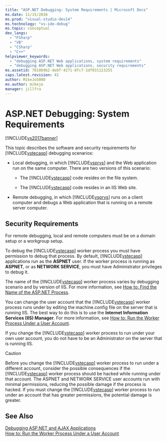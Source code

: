 ```yaml
---
title: "ASP.NET Debugging: System Requirements | Microsoft Docs"
ms.date: 11/15/2016
ms.prod: "visual-studio-dev14"
ms.technology: "vs-ide-debug"
ms.topic: conceptual
dev_langs: 
  - "FSharp"
  - "VB"
  - "CSharp"
  - "C++"
helpviewer_keywords: 
  - "debugging ASP.NET Web applications, system requirements"
  - "debugging ASP.NET Web applications, security requirements"
ms.assetid: 7810b9b2-debf-4271-8fc7-1df031123255
caps.latest.revision: 41
author: MikeJo5000
ms.author: mikejo
manager: jillfra
---
```

# ASP.NET Debugging: System Requirements
[!INCLUDE[vs2017banner](../includes/vs2017banner.md)]

This topic describes the software and security requirements for [!INCLUDE[vstecasp](../includes/vstecasp-md.md)] debugging scenarios:  
  
- Local debugging, in which [!INCLUDE[vsprvs](../includes/vsprvs-md.md)] and the Web application run on the same computer. There are two versions of this scenario:  
  
    - The [!INCLUDE[vstecasp](../includes/vstecasp-md.md)] code resides on the file system.  
  
    - The [!INCLUDE[vstecasp](../includes/vstecasp-md.md)] code resides in an IIS Web site.  
  
- Remote debugging, in which [!INCLUDE[vsprvs](../includes/vsprvs-md.md)] runs on a client computer and debugs a Web application that is running on a remote server computer.  
  
## Security Requirements  
 For remote debugging, local and remote computers must be on a domain setup or a workgroup setup.  
  
 To debug the [!INCLUDE[vstecasp](../includes/vstecasp-md.md)] worker process you must have permission to debug that process. By default, [!INCLUDE[vstecasp](../includes/vstecasp-md.md)] applications run as the **ASPNET** user. If the worker process is running as **ASPNET**, or as **NETWORK SERVICE**, you must have Administrator privileges to debug it.  
  
 The name of the [!INCLUDE[vstecasp](../includes/vstecasp-md.md)] worker process varies by debugging scenario and by version of IIS. For more information, see [How to: Find the Name of the ASP.NET Process](../debugger/how-to-find-the-name-of-the-aspnet-process.md).  
  
 You can change the user account that the [!INCLUDE[vstecasp](../includes/vstecasp-md.md)] worker process runs under by editing the machine.config file on the server that is running IIS. The best way to do this is to use the **Internet Information Services (IIS) Manager**. For more information, see [How to: Run the Worker Process Under a User Account](../debugger/how-to-run-the-worker-process-under-a-user-account.md).  
  
 If you change the [!INCLUDE[vstecasp](../includes/vstecasp-md.md)] worker process to run under your own user account, you do not have to be an Administrator on the server that is running IIS.  
  
> [!CAUTION]
> Before you change the [!INCLUDE[vstecasp](../includes/vstecasp-md.md)] worker process to run under a different account, consider the possible consequences if the [!INCLUDE[vstecasp](../includes/vstecasp-md.md)] worker process should be hacked while running under that account. The ASPNET and NETWORK SERVICE user accounts run with minimal permissions, reducing the possible damage if the process is hacked. If you must change the [!INCLUDE[vstecasp](../includes/vstecasp-md.md)] worker process to run under an account that has greater permissions, the potential damage is greater.  
  
## See Also  
 [Debugging ASP.NET and AJAX Applications](../debugger/debugging-aspnet-and-ajax-applications.md)   
 [How to: Run the Worker Process Under a User Account](../debugger/how-to-run-the-worker-process-under-a-user-account.md)
